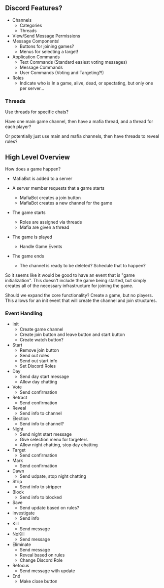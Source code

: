 ## Discord Features?

- Channels
    - Categories
    - Threads
- View/Send Message Permissions
- Message Components!
    - Buttons for joining games?
    - Menus for selecting a target!
- Application Commands
    - Text Commands (Standard easiest voting messages)
    - Message Commands
    - User Commands (Voting and Targeting?!)
- Roles
    - Indicate who is In a game, alive, dead, or spectating, but only one per server...

### Threads

Use threads for specific chats?

Have one main game channel, then have a mafia thread, and a thread for each player?

Or potentially just use main and mafia channels, then have threads to reveal roles?

## High Level Overview

How does a game happen?

- MafiaBot is added to a server

- A server member requests that a game starts
    - MafiaBot creates a join button
    - MafiaBot creates a new channel for the game
- The game starts
    - Roles are assigned via threads
    - Mafia are given a thread
- The game is played
    - Handle Game Events
- The game ends
    - The channel is ready to be deleted? Schedule that to happen?

So it seems like it would be good to have an event that is "game initialization". This doesn't include the game being started, but simply creates all of the necessary infrastructure for joining the game.

Should we expand the core functionality? Create a game, but no players. This allows for an init event that will create the channel and join structures.

### Event Handling

- Init
    - Create game channel
    - Create join button and leave button and start button
    - Create watch button?
- Start
    - Remove join button
    - Send out roles
    - Send out start info
    - Set Discord Roles
- Day
    - Send day start message
    - Allow day chatting
- Vote
    - Send confirmation
- Retract
    - Send confirmation
- Reveal
    - Send info to channel
- Election
    - Send info to channel?
- Night
    - Send night start message
    - Give selection menu for targeters
    - Allow night chatting, stop day chatting
- Target
    - Send confirmation
- Mark
    - Send confirmation
- Dawn
    - Send udpate, stop night chatting
- Strip
    - Send info to stripper
- Block
    - Send info to blocked
- Save
    - Send update based on rules?
- Investigate
    - Send info
- Kill
    - Send message
- NoKill
    - Send message
- Eliminate
    - Send message
    - Reveal based on rules
    - Change Discord Role
- Refocus
    - Send message with update
- End
    - Make close button
